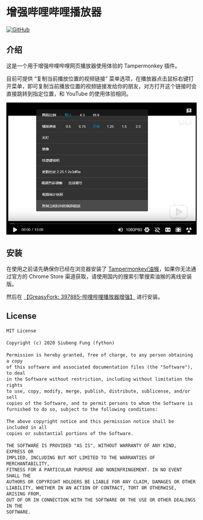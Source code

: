 增强哔哩哔哩播放器
======

[![GitHub](https://img.shields.io/github/license/fython/userscript-enhance-bilibili-player)](https://github.com/fython/userscript-enhance-bilibili-player/blob/master/LICENSE)

## 介绍

这是一个用于增强哔哩哔哩网页播放器使用体验的 Tampermonkey 插件。

目前可提供 “复制当前播放位置的视频链接” 菜单选项，在播放器点击鼠标右键打开菜单，即可复制当前播放位置的视频链接发给你的朋友，对方打开这个链接时会直接跳转到指定位置，和 YouTube 的使用体验相同。

![](./.github/screenshot.png)

## 安装

在使用之前请先确保你已经在浏览器安装了 [Tampermonkey/油猴](https://www.tampermonkey.net/?ext=dhdg&locale=zh)，如果你无法通过官方的 Chrome Store 渠道获取，请使用国内的搜索引擎搜索油猴的离线安装版。

然后在 [【GreasyFork: 397885-哔哩哔哩播放器增强】](https://greasyfork.org/zh-CN/scripts/397885-%E5%93%94%E5%93%A9%E5%93%94%E5%93%A9%E6%92%AD%E6%94%BE%E5%99%A8%E5%A2%9E%E5%BC%BA) 进行安装。

## License

```
MIT License

Copyright (c) 2020 Siubeng Fung (fython)

Permission is hereby granted, free of charge, to any person obtaining a copy
of this software and associated documentation files (the "Software"), to deal
in the Software without restriction, including without limitation the rights
to use, copy, modify, merge, publish, distribute, sublicense, and/or sell
copies of the Software, and to permit persons to whom the Software is
furnished to do so, subject to the following conditions:

The above copyright notice and this permission notice shall be included in all
copies or substantial portions of the Software.

THE SOFTWARE IS PROVIDED "AS IS", WITHOUT WARRANTY OF ANY KIND, EXPRESS OR
IMPLIED, INCLUDING BUT NOT LIMITED TO THE WARRANTIES OF MERCHANTABILITY,
FITNESS FOR A PARTICULAR PURPOSE AND NONINFRINGEMENT. IN NO EVENT SHALL THE
AUTHORS OR COPYRIGHT HOLDERS BE LIABLE FOR ANY CLAIM, DAMAGES OR OTHER
LIABILITY, WHETHER IN AN ACTION OF CONTRACT, TORT OR OTHERWISE, ARISING FROM,
OUT OF OR IN CONNECTION WITH THE SOFTWARE OR THE USE OR OTHER DEALINGS IN THE
SOFTWARE.
```